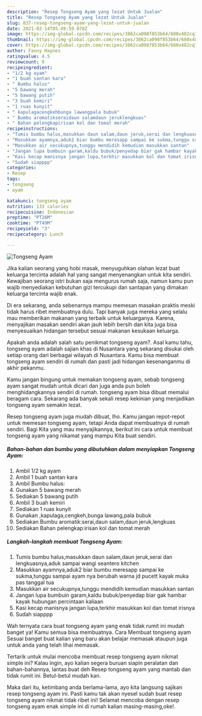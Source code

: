 ```yaml
---
description: "Resep Tongseng Ayam yang lezat Untuk Jualan"
title: "Resep Tongseng Ayam yang lezat Untuk Jualan"
slug: 837-resep-tongseng-ayam-yang-lezat-untuk-jualan
date: 2021-02-14T05:49:59.078Z
image: https://img-global.cpcdn.com/recipes/3862ca098f853b64/680x482cq70/tongseng-ayam-foto-resep-utama.jpg
thumbnail: https://img-global.cpcdn.com/recipes/3862ca098f853b64/680x482cq70/tongseng-ayam-foto-resep-utama.jpg
cover: https://img-global.cpcdn.com/recipes/3862ca098f853b64/680x482cq70/tongseng-ayam-foto-resep-utama.jpg
author: Fanny Haynes
ratingvalue: 4.5
reviewcount: 9
recipeingredient:
- "1/2 kg ayam"
- "1 buah santan kara"
- " Bumbu halus"
- "5 bawang merah"
- "5 bawang putih"
- "3 buah kemiri"
- "1 ruas kunyit"
- " kapulagacengkehbunga lawangpala bubuk"
- " Bumbu aromatikseraidaun salamdaun jeruklengkuas"
- " Bahan pelengkapirisan kol dan tomat merah"
recipeinstructions:
- "Tumis bumbu halus,masukkan daun salam,daun jeruk,serai dan lengkuasnya,aduk sampai wangi seantero kitchen"
- "Masukkan ayamnya,aduk2 biar bumbu meresapp sampai ke sukma,tunggu sampai ayam nya berubah warna jd pucett kayak muka pas tanggal tua"
- "Masukkan air secukupnya,tunggu mendidih kemudian masukkan santan"
- "Jangan lupa bumbuin garam,kaldu bubuk/penyedap biar gak hambar kayak hubungan percintaan kaliaan"
- "Kasi kecap manisnya jangan lupa,terkhir masukkan kol dan tomat irisnya"
- "Sudah siapppp"
categories:
- Resep
tags:
- tongseng
- ayam

katakunci: tongseng ayam 
nutrition: 133 calories
recipecuisine: Indonesian
preptime: "PT26M"
cooktime: "PT49M"
recipeyield: "3"
recipecategory: Lunch

---
```



![Tongseng Ayam](https://img-global.cpcdn.com/recipes/3862ca098f853b64/680x482cq70/tongseng-ayam-foto-resep-utama.jpg)

Jika kalian seorang yang hobi masak, menyuguhkan olahan lezat buat keluarga tercinta adalah hal yang sangat menyenangkan untuk kita sendiri. Kewajiban seorang istri bukan saja mengurus rumah saja, namun kamu pun wajib menyediakan kebutuhan gizi tercukupi dan santapan yang dimakan keluarga tercinta wajib enak.

Di era  sekarang, anda sebenarnya mampu memesan masakan praktis meski tidak harus ribet membuatnya dulu. Tapi banyak juga mereka yang selalu mau memberikan makanan yang terbaik untuk keluarganya. Karena, menyajikan masakan sendiri akan jauh lebih bersih dan kita juga bisa menyesuaikan hidangan tersebut sesuai makanan kesukaan keluarga. 



Apakah anda adalah salah satu penikmat tongseng ayam?. Asal kamu tahu, tongseng ayam adalah sajian khas di Nusantara yang sekarang disukai oleh setiap orang dari berbagai wilayah di Nusantara. Kamu bisa membuat tongseng ayam sendiri di rumah dan pasti jadi hidangan kesenanganmu di akhir pekanmu.

Kamu jangan bingung untuk memakan tongseng ayam, sebab tongseng ayam sangat mudah untuk dicari dan juga anda pun boleh menghidangkannya sendiri di rumah. tongseng ayam bisa dibuat memalui beragam cara. Sekarang ada banyak sekali resep kekinian yang menjadikan tongseng ayam semakin lezat.

Resep tongseng ayam juga mudah dibuat, lho. Kamu jangan repot-repot untuk memesan tongseng ayam, tetapi Anda dapat membuatnya di rumah sendiri. Bagi Kita yang mau menyajikannya, berikut ini cara untuk membuat tongseng ayam yang nikamat yang mampu Kita buat sendiri.

<!--inarticleads1-->

##### Bahan-bahan dan bumbu yang dibutuhkan dalam menyiapkan Tongseng Ayam:

1. Ambil 1/2 kg ayam
1. Ambil 1 buah santan kara
1. Ambil  Bumbu halus:
1. Gunakan 5 bawang merah
1. Sediakan 5 bawang putih
1. Ambil 3 buah kemiri
1. Sediakan 1 ruas kunyit
1. Gunakan  ,kapulaga,cengkeh,bunga lawang,pala bubuk
1. Sediakan  Bumbu aromatik:serai,daun salam,daun jeruk,lengkuas
1. Sediakan  Bahan pelengkap:irisan kol dan tomat merah




<!--inarticleads2-->

##### Langkah-langkah membuat Tongseng Ayam:

1. Tumis bumbu halus,masukkan daun salam,daun jeruk,serai dan lengkuasnya,aduk sampai wangi seantero kitchen
1. Masukkan ayamnya,aduk2 biar bumbu meresapp sampai ke sukma,tunggu sampai ayam nya berubah warna jd pucett kayak muka pas tanggal tua
1. Masukkan air secukupnya,tunggu mendidih kemudian masukkan santan
1. Jangan lupa bumbuin garam,kaldu bubuk/penyedap biar gak hambar kayak hubungan percintaan kaliaan
1. Kasi kecap manisnya jangan lupa,terkhir masukkan kol dan tomat irisnya
1. Sudah siapppp




Wah ternyata cara buat tongseng ayam yang enak tidak rumit ini mudah banget ya! Kamu semua bisa membuatnya. Cara Membuat tongseng ayam Sesuai banget buat kalian yang baru akan belajar memasak ataupun juga untuk anda yang telah lihai memasak.

Tertarik untuk mulai mencoba membuat resep tongseng ayam nikmat simple ini? Kalau ingin, ayo kalian segera buruan siapin peralatan dan bahan-bahannya, lantas buat deh Resep tongseng ayam yang mantab dan tidak rumit ini. Betul-betul mudah kan. 

Maka dari itu, ketimbang anda berlama-lama, ayo kita langsung sajikan resep tongseng ayam ini. Pasti kamu tak akan nyesel sudah buat resep tongseng ayam nikmat tidak ribet ini! Selamat mencoba dengan resep tongseng ayam enak simple ini di rumah kalian masing-masing,oke!.


